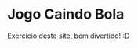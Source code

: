 # Jogo Caindo Bola

Exercício deste [site](http://flaviosilveira.com/2013/seu-primeiro-jogo-em-html5/), bem divertido! :D
